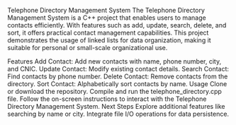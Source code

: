 Telephone Directory Management System
The Telephone Directory Management System is a C++ project that enables users to manage contacts efficiently. With features such as add, update, search, delete, and sort, it offers practical contact management capabilities. This project demonstrates the usage of linked lists for data organization, making it suitable for personal or small-scale organizational use.

Features
Add Contact: Add new contacts with name, phone number, city, and CNIC.
Update Contact: Modify existing contact details.
Search Contact: Find contacts by phone number.
Delete Contact: Remove contacts from the directory.
Sort Contact: Alphabetically sort contacts by name.
Usage
Clone or download the repository.
Compile and run the telephone_directory.cpp file.
Follow the on-screen instructions to interact with the Telephone Directory Management System.
Next Steps
Explore additional features like searching by name or city.
Integrate file I/O operations for data persistence.

